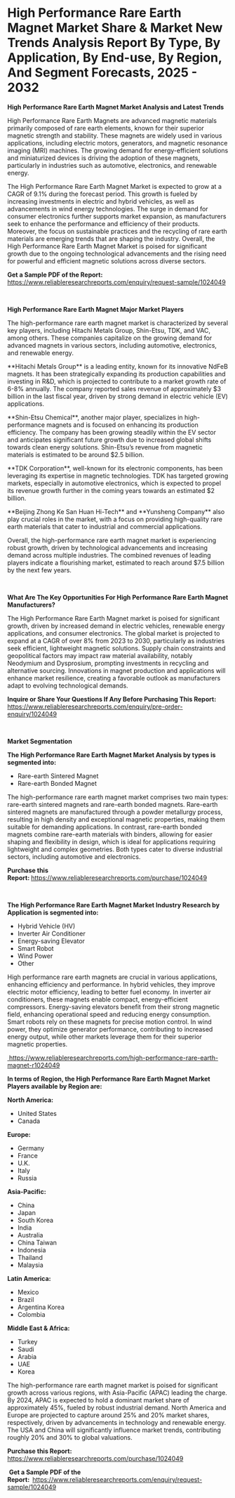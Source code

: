 <p><h1>High Performance Rare Earth Magnet Market Share & Market New Trends Analysis Report By Type, By Application, By End-use, By Region, And Segment Forecasts, 2025 - 2032</h1></p><p><strong>High Performance Rare Earth Magnet Market Analysis and Latest Trends</strong></p>
<p><p>High Performance Rare Earth Magnets are advanced magnetic materials primarily composed of rare earth elements, known for their superior magnetic strength and stability. These magnets are widely used in various applications, including electric motors, generators, and magnetic resonance imaging (MRI) machines. The growing demand for energy-efficient solutions and miniaturized devices is driving the adoption of these magnets, particularly in industries such as automotive, electronics, and renewable energy.</p><p>The High Performance Rare Earth Magnet Market is expected to grow at a CAGR of 9.1% during the forecast period. This growth is fueled by increasing investments in electric and hybrid vehicles, as well as advancements in wind energy technologies. The surge in demand for consumer electronics further supports market expansion, as manufacturers seek to enhance the performance and efficiency of their products. Moreover, the focus on sustainable practices and the recycling of rare earth materials are emerging trends that are shaping the industry. Overall, the High Performance Rare Earth Magnet Market is poised for significant growth due to the ongoing technological advancements and the rising need for powerful and efficient magnetic solutions across diverse sectors.</p></p>
<p><strong>Get a Sample PDF of the Report:&nbsp;</strong> <a href="https://www.reliableresearchreports.com/enquiry/request-sample/1024049?utm_campaign=1720&utm_medium=2&utm_source=Github&utm_content=ia&utm_term=18042025&utm_id=high-performance-rare-earth-magnet">https://www.reliableresearchreports.com/enquiry/request-sample/1024049</a></p>
<p>&nbsp;</p>
<p><strong>High Performance Rare Earth Magnet Major Market Players</strong></p>
<p><p>The high-performance rare earth magnet market is characterized by several key players, including Hitachi Metals Group, Shin-Etsu, TDK, and VAC, among others. These companies capitalize on the growing demand for advanced magnets in various sectors, including automotive, electronics, and renewable energy.</p><p>**Hitachi Metals Group** is a leading entity, known for its innovative NdFeB magnets. It has been strategically expanding its production capabilities and investing in R&D, which is projected to contribute to a market growth rate of 6-8% annually. The company reported sales revenue of approximately $3 billion in the last fiscal year, driven by strong demand in electric vehicle (EV) applications.</p><p>**Shin-Etsu Chemical**, another major player, specializes in high-performance magnets and is focused on enhancing its production efficiency. The company has been growing steadily within the EV sector and anticipates significant future growth due to increased global shifts towards clean energy solutions. Shin-Etsu’s revenue from magnetic materials is estimated to be around $2.5 billion.</p><p>**TDK Corporation**, well-known for its electronic components, has been leveraging its expertise in magnetic technologies. TDK has targeted growing markets, especially in automotive electronics, which is expected to propel its revenue growth further in the coming years towards an estimated $2 billion.</p><p>**Beijing Zhong Ke San Huan Hi-Tech** and **Yunsheng Company** also play crucial roles in the market, with a focus on providing high-quality rare earth materials that cater to industrial and commercial applications.</p><p>Overall, the high-performance rare earth magnet market is experiencing robust growth, driven by technological advancements and increasing demand across multiple industries. The combined revenues of leading players indicate a flourishing market, estimated to reach around $7.5 billion by the next few years.</p></p>
<p>&nbsp;</p>
<p><strong>What Are The Key Opportunities For High Performance Rare Earth Magnet Manufacturers?</strong></p>
<p><p>The High Performance Rare Earth Magnet market is poised for significant growth, driven by increased demand in electric vehicles, renewable energy applications, and consumer electronics. The global market is projected to expand at a CAGR of over 8% from 2023 to 2030, particularly as industries seek efficient, lightweight magnetic solutions. Supply chain constraints and geopolitical factors may impact raw material availability, notably Neodymium and Dysprosium, prompting investments in recycling and alternative sourcing. Innovations in magnet production and applications will enhance market resilience, creating a favorable outlook as manufacturers adapt to evolving technological demands.</p></p>
<p><strong>Inquire or Share Your Questions If Any Before Purchasing This Report:</strong> <a href="https://www.reliableresearchreports.com/enquiry/pre-order-enquiry/1024049?utm_campaign=1720&utm_medium=2&utm_source=Github&utm_content=ia&utm_term=18042025&utm_id=high-performance-rare-earth-magnet">https://www.reliableresearchreports.com/enquiry/pre-order-enquiry/1024049</a></p>
<p>&nbsp;</p>
<p><strong>Market Segmentation</strong></p>
<p><strong>The High Performance Rare Earth Magnet Market Analysis by types is segmented into:</strong></p>
<p><ul><li>Rare-earth Sintered Magnet</li><li>Rare-earth Bonded Magnet</li></ul></p>
<p><p>The high-performance rare earth magnet market comprises two main types: rare-earth sintered magnets and rare-earth bonded magnets. Rare-earth sintered magnets are manufactured through a powder metallurgy process, resulting in high density and exceptional magnetic properties, making them suitable for demanding applications. In contrast, rare-earth bonded magnets combine rare-earth materials with binders, allowing for easier shaping and flexibility in design, which is ideal for applications requiring lightweight and complex geometries. Both types cater to diverse industrial sectors, including automotive and electronics.</p></p>
<p><strong>Purchase this Report:&nbsp;</strong><a href="https://www.reliableresearchreports.com/purchase/1024049?utm_campaign=1720&utm_medium=2&utm_source=Github&utm_content=ia&utm_term=18042025&utm_id=high-performance-rare-earth-magnet">https://www.reliableresearchreports.com/purchase/1024049</a></p>
<p>&nbsp;</p>
<p><strong>The High Performance Rare Earth Magnet Market Industry Research by Application is segmented into:</strong></p>
<p><ul><li>Hybrid Vehicle (HV)</li><li>Inverter Air Conditioner</li><li>Energy-saving Elevator</li><li>Smart Robot</li><li>Wind Power</li><li>Other</li></ul></p>
<p><p>High performance rare earth magnets are crucial in various applications, enhancing efficiency and performance. In hybrid vehicles, they improve electric motor efficiency, leading to better fuel economy. In inverter air conditioners, these magnets enable compact, energy-efficient compressors. Energy-saving elevators benefit from their strong magnetic field, enhancing operational speed and reducing energy consumption. Smart robots rely on these magnets for precise motion control. In wind power, they optimize generator performance, contributing to increased energy output, while other markets leverage them for their superior magnetic properties.</p></p>
<p><a href="https://www.reliableresearchreports.com/high-performance-rare-earth-magnet-r1024049?utm_campaign=1720&utm_medium=2&utm_source=Github&utm_content=ia&utm_term=18042025&utm_id=high-performance-rare-earth-magnet">&nbsp;https://www.reliableresearchreports.com/high-performance-rare-earth-magnet-r1024049</a></p>
<p><strong>In terms of Region, the High Performance Rare Earth Magnet Market Players available by Region are:</strong></p>
<p>
    <p> <strong> North America: </strong>
        <ul>
            <li>United States</li>
            <li>Canada</li>
        </ul>
        </p> 
    <p> <strong> Europe: </strong>
        <ul>
            <li>Germany</li>
            <li>France</li>
            <li>U.K.</li>
            <li>Italy</li>
            <li>Russia</li>
        </ul>
        </p> 
    <p> <strong> Asia-Pacific: </strong>
        <ul>
            <li>China</li>
            <li>Japan</li>
            <li>South Korea</li>
            <li>India</li>
            <li>Australia</li>
            <li>China Taiwan</li>
            <li>Indonesia</li>
            <li>Thailand</li>
            <li>Malaysia</li>
        </ul>
        </p> 
    <p> <strong> Latin America: </strong>
        <ul>
            <li>Mexico</li>
            <li>Brazil</li>
            <li>Argentina Korea</li>
            <li>Colombia</li>
        </ul>
        </p> 
    <p> <strong> Middle East & Africa: </strong>
        <ul>
            <li>Turkey</li>
            <li>Saudi</li>
            <li>Arabia</li>
            <li>UAE</li>
            <li>Korea</li>
        </ul>
    </p>
    </p>
<p><p>The high-performance rare earth magnet market is poised for significant growth across various regions, with Asia-Pacific (APAC) leading the charge. By 2024, APAC is expected to hold a dominant market share of approximately 45%, fueled by robust industrial demand. North America and Europe are projected to capture around 25% and 20% market shares, respectively, driven by advancements in technology and renewable energy. The USA and China will significantly influence market trends, contributing roughly 20% and 30% to global valuations.</p></p>
<p><strong>Purchase this Report: </strong><a href="https://www.reliableresearchreports.com/purchase/1024049?utm_campaign=1720&utm_medium=2&utm_source=Github&utm_content=ia&utm_term=18042025&utm_id=high-performance-rare-earth-magnet">https://www.reliableresearchreports.com/purchase/1024049</a></p>
<p>&nbsp;<strong>Get a Sample PDF of the Report:&nbsp;&nbsp;</strong><a href="https://www.reliableresearchreports.com/enquiry/request-sample/1024049?utm_campaign=1720&utm_medium=2&utm_source=Github&utm_content=ia&utm_term=18042025&utm_id=high-performance-rare-earth-magnet">https://www.reliableresearchreports.com/enquiry/request-sample/1024049</a></p>
<p><strong></strong></p>
<p><p></p><p></p><p></p></p>